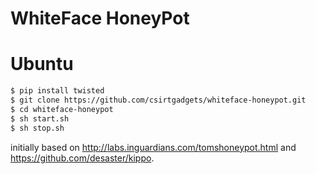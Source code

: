 # WhiteFace HoneyPot
# Ubuntu
```bash
$ pip install twisted
$ git clone https://github.com/csirtgadgets/whiteface-honeypot.git
$ cd whiteface-honeypot
$ sh start.sh
$ sh stop.sh
```

initially based on http://labs.inguardians.com/tomshoneypot.html and https://github.com/desaster/kippo.
